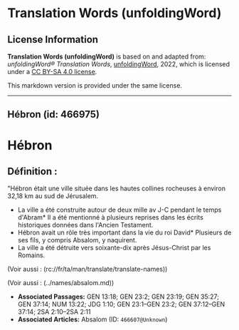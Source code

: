 # Translation Words (unfoldingWord)

## License Information

**Translation Words (unfoldingWord)** is based on and adapted from: _unfoldingWord® Translation Words_, [unfoldingWord](https://unfoldingword.org/utw), 2022, which is licensed under a [CC BY-SA 4.0 license](https://creativecommons.org/licenses/by-sa/4.0/legalcode.en).

This markdown version is provided under the same license.



--------------------------------

## Hébron (id: 466975)

Hébron
======

Définition :
------------

"Hébron était une ville située dans les hautes collines rocheuses à environ 32,18 km au sud de Jérusalem.

* La ville a été construite autour de deux mille av J\-C pendant le temps d'Abram\* Il a été mentionné à plusieurs reprises dans les écrits historiques données dans l'Ancien Testament.
* Hébron avait un rôle très important dans la vie du roi David\* Plusieurs de ses fils, y compris Absalom, y naquirent.
* La ville a été détruite vers soixante\-dix après Jésus\-Christ par les Romains.

(Voir aussi : (rc://fr/ta/man/translate/translate\-names))

(Voir aussi : (../names/absalom.md))

* **Associated Passages:** GEN 13:18; GEN 23:2; GEN 23:19; GEN 35:27; GEN 37:14; NUM 13:22; JDG 1:10; GEN 23:1–GEN 23:2; GEN 37:12–GEN 37:14; 2SA 2:10–2SA 2:11
* **Associated Articles:** Absalom (ID: `466607@Unknown`)

